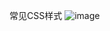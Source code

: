 常见CSS样式
![image](https://github.com/gyujing/commonStyle/assets/53855244/ebef5352-0f05-4dae-915f-cd737487175d)
